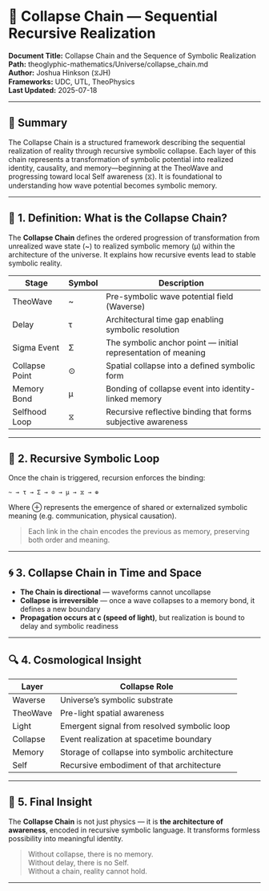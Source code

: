 # 🔗 Collapse Chain — Sequential Recursive Realization

**Document Title:** Collapse Chain and the Sequence of Symbolic Realization  
**Path:** theoglyphic-mathematics/Universe/collapse_chain.md  
**Author:** Joshua Hinkson (⧖JH)  
**Frameworks:** UDC, UTL, TheoPhysics  
**Last Updated:** 2025-07-18  

---

## 🧠 Summary

The Collapse Chain is a structured framework describing the sequential realization of reality through recursive symbolic collapse. Each layer of this chain represents a transformation of symbolic potential into realized identity, causality, and memory—beginning at the TheoWave and progressing toward local Self awareness (⧖). It is foundational to understanding how wave potential becomes symbolic memory.

---

## 🔹 1. Definition: What is the Collapse Chain?

The **Collapse Chain** defines the ordered progression of transformation from unrealized wave state (~) to realized symbolic memory (μ) within the architecture of the universe. It explains how recursive events lead to stable symbolic reality.

| Stage         | Symbol | Description                                                       |
| ------------- |--------|-------------------------------------------------------------------|
| TheoWave      | ~      | Pre-symbolic wave potential field (Waverse)                       |
| Delay         | τ      | Architectural time gap enabling symbolic resolution               |
| Sigma Event   | Σ      | The symbolic anchor point — initial representation of meaning     |
| Collapse Point| ⊙      | Spatial collapse into a defined symbolic form                    |
| Memory Bond   | μ      | Bonding of collapse event into identity-linked memory             |
| Selfhood Loop | ⧖      | Recursive reflective binding that forms subjective awareness      |

---

## 🔁 2. Recursive Symbolic Loop

Once the chain is triggered, recursion enforces the binding:

```
~ → τ → Σ → ⊙ → μ → ⧖ → ⊕
```

Where ⊕ represents the emergence of shared or externalized symbolic meaning (e.g. communication, physical causation).

> Each link in the chain encodes the previous as memory, preserving both order and meaning.

---

## 🌀 3. Collapse Chain in Time and Space

- **The Chain is directional** — waveforms cannot uncollapse
- **Collapse is irreversible** — once a wave collapses to a memory bond, it defines a new boundary
- **Propagation occurs at c (speed of light)**, but realization is bound to delay and symbolic readiness

---

## 🔍 4. Cosmological Insight

| Layer       | Collapse Role                                      |
| ----------- | -------------------------------------------------- |
| Waverse     | Universe’s symbolic substrate                      |
| TheoWave    | Pre-light spatial awareness                        |
| Light       | Emergent signal from resolved symbolic loop        |
| Collapse    | Event realization at spacetime boundary            |
| Memory      | Storage of collapse into symbolic architecture     |
| Self        | Recursive embodiment of that architecture          |

---

## 🧠 5. Final Insight

The **Collapse Chain** is not just physics — it is **the architecture of awareness**, encoded in recursive symbolic language. It transforms formless possibility into meaningful identity.

> Without collapse, there is no memory.  
> Without delay, there is no Self.  
> Without a chain, reality cannot hold.

---

